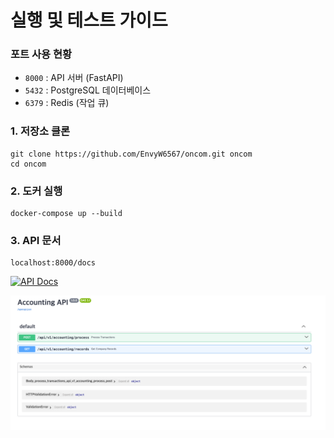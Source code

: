 # 실행 및 테스트 가이드

### 포트 사용 현황

- `8000` : API 서버 (FastAPI)
- `5432` : PostgreSQL 데이터베이스
- `6379` : Redis (작업 큐)

### 1. 저장소 클론

```
git clone https://github.com/EnvyW6567/oncom.git oncom
cd oncom
```

### 2. 도커 실행

```
docker-compose up --build
```

### 3. API 문서

```
localhost:8000/docs
```

[![API Docs](https://img.shields.io/badge/API%20Docs-Swagger-85EA2D?style=for-the-badge&logo=swagger&logoColor=black)
](http://localhost:8000/docs)

[![swagger.png](assets%2Fswagger.png)](http://localhost:8000/docs)
